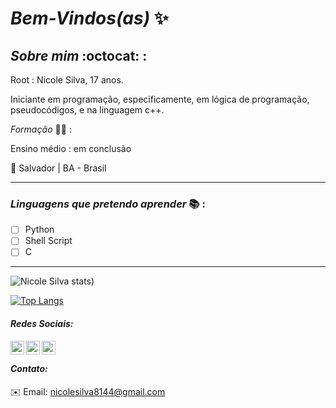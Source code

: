 # _Bem-Vindos(as)_ :sparkles: 

            
## *_Sobre mim_* :octocat: :

Root : Nicole Silva, 17 anos.

 Iniciante em programação, especificamente, em lógica de programação, pseudocódigos, e na linguagem c++.

 *_Formação_* :woman_student: :

Ensino médio : em conclusão 

:round_pushpin: Salvador | BA - Brasil
***
### *_Linguagens que pretendo aprender_* :books: :

- [ ] Python
- [ ] Shell Script
- [ ] C
***


![Nicole Silva stats](https://github-readme-stats.vercel.app/api?username=Nicolesilva&hide=contribs,prs&show_icons=true&theme=dark))

[![Top Langs](https://github-readme-stats.vercel.app/api/top-langs/?username=Nicolesilvaa&layout=compact&theme=dark)](https://github.com/anuraghazra/githubreadmestats)

#### _Redes Sociais:_

 <a href="https://www.instagram.com/b4dgallni/">
    <img align="left" alt="Nicole Instagram" width="22px" src="https://cdn.jsdelivr.net/npm/simple-icons@v3/icons/instagram.svg"/> 
          <a/>
         <a href="https://twitter.com/VersNs">
             <img align="left" alt="Nicole Twitter" width="22px" src="https://cdn.jsdelivr.net/npm/simple-icons@v3/icons/twitter.svg"/> 
               <a/>
            <a href="https://github.com/Nicolesilvaa">
              <img align="left" alt="Nicole Github" width="22px" src="https://cdn.jsdelivr.net/npm/simple-icons@v3/icons/github.svg"/>
               <a/>
                 <br/>
               
 #### _Contato:_              
:envelope: Email: nicolesilva8144@gmail.com
           
 
